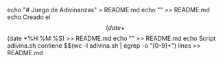 echo "# Juego de Adivinanzas" > README.md
echo "" >> README.md
echo Creado el $$(date +%D) at $$(date +%H:%M:%S) >> README.md
echo "" >> README.md
echo Script adivina.sh contiene $$(wc -l adivina.sh | egrep -o "[0-9]+") lines >> README.md

